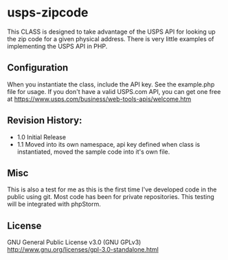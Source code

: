 # usps-zipcode
This CLASS is designed to take advantage of the USPS API for looking up the zip code for a given physical address. There is very little examples of implementing the USPS API in PHP. 
  
## Configuration
When you instantiate the class, include the API key. See the example.php file for usage. If you don't have a valid USPS.com API, you can get one free at https://www.usps.com/business/web-tools-apis/welcome.htm 

## Revision History:
* 1.0 Initial Release
* 1.1 Moved into its own namespace, api key defined when class is instantiated, moved the sample code into it's own file.

## Misc
This is also a test for me as this is the first time I've developed code in the public using git. Most code has been for private repositories. This testing will be integrated with phpStorm.

## License
GNU General Public License v3.0 (GNU GPLv3)
http://www.gnu.org/licenses/gpl-3.0-standalone.html
